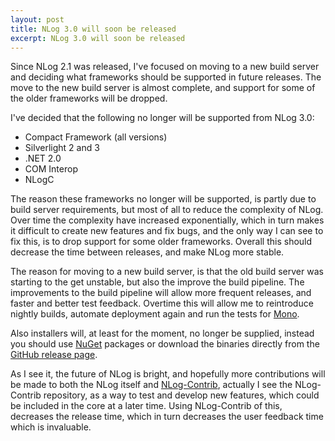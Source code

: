 ```yaml
---
layout: post
title: NLog 3.0 will soon be released
excerpt: NLog 3.0 will soon be released
---
```


Since NLog 2.1 was released, I've focused on moving to a new build server and deciding what frameworks should be supported in future releases. The move to the new build server is almost complete, and support for some of the older frameworks will be dropped.

I've decided that the following no longer will be supported from NLog 3.0:

 * Compact Framework (all versions)
 * Silverlight 2 and 3
 * .NET 2.0
 * COM Interop
 * NLogC

The reason these frameworks no longer will be supported, is partly due to build server requirements, but most of all to reduce the complexity of NLog. Over time the complexity have increased exponentially, which in turn makes it difficult to create new features and fix bugs, and the only way I can see to fix this, is to drop support for some older frameworks. Overall this should decrease the time between releases, and make NLog more stable.

The reason for moving to a new build server, is that the old build server was starting to the get unstable, but also the improve the build pipeline. The improvements to the build pipeline will allow more frequent releases, and faster and better test feedback. Overtime this will allow me to reintroduce nightly builds, automate deployment again and run the tests for [Mono](http://www.mono-project.com/ "The Mono project").

Also installers will, at least for the moment, no longer be supplied, instead you should use [NuGet](http://nuget.org/ "NuGet") packages or download the binaries directly from the [GitHub release page](https://github.com/NLog/NLog/releases "GitHub release page").

As I see it, the future of NLog is bright, and hopefully more contributions will be made to both the NLog itself and [NLog-Contrib](http://github.com/NLog/NLog-Contrib "NLog Contrib"), actually I see the NLog-Contrib repository, as a way to test and develop new features, which could be included in the core at a later time. Using NLog-Contrib of this, decreases the release time, which in turn decreases the user feedback time which is invaluable.
